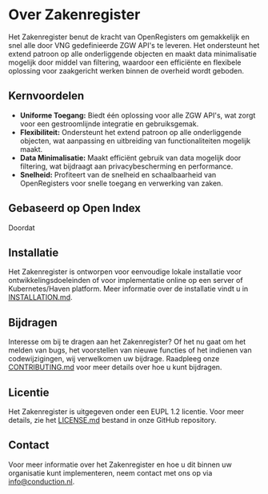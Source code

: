# Over Zakenregister

Het Zakenregister benut de kracht van OpenRegisters om gemakkelijk en snel alle door VNG gedefinieerde ZGW API's te leveren. Het ondersteunt het extend patroon op alle onderliggende objecten en maakt data minimalisatie mogelijk door middel van filtering, waardoor een efficiënte en flexibele oplossing voor zaakgericht werken binnen de overheid wordt geboden.

## Kernvoordelen

* **Uniforme Toegang:** Biedt één oplossing voor alle ZGW API's, wat zorgt voor een gestroomlijnde integratie en gebruiksgemak.
* **Flexibiliteit:** Ondersteunt het extend patroon op alle onderliggende objecten, wat aanpassing en uitbreiding van functionaliteiten mogelijk maakt.
* **Data Minimalisatie:** Maakt efficiënt gebruik van data mogelijk door filtering, wat bijdraagt aan privacybescherming en performance.
* **Snelheid:** Profiteert van de snelheid en schaalbaarheid van OpenRegisters voor snelle toegang en verwerking van zaken.

## Gebaseerd op Open Index
Doordat 





## Installatie

Het Zakenregister is ontworpen voor eenvoudige lokale installatie voor ontwikkelingsdoeleinden of voor implementatie online op een server of Kubernetes/Haven platform. Meer informatie over de installatie vindt u in [INSTALLATION.md](INSTALLATION.md).

## Bijdragen

Interesse om bij te dragen aan het Zakenregister? Of het nu gaat om het melden van bugs, het voorstellen van nieuwe functies of het indienen van codewijzigingen, wij verwelkomen uw bijdrage. Raadpleeg onze [CONTRIBUTING.md](CONTRIBUTING.md) voor meer details over hoe u kunt bijdragen.

## Licentie

Het Zakenregister is uitgegeven onder een EUPL 1.2 licentie. Voor meer details, zie het [LICENSE.md](LICENSE.md) bestand in onze GitHub repository.

## Contact

Voor meer informatie over het Zakenregister en hoe u dit binnen uw organisatie kunt implementeren, neem contact met ons op via <info@conduction.nl>.
